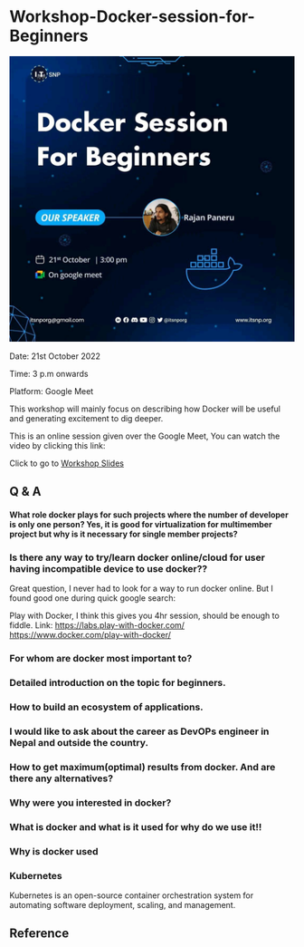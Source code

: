 # Workshop-Docker-session-for-Beginners
![Event](workshop/assets/event.jpeg)

Date: 21st October 2022

Time: 3 p.m onwards

Platform: Google Meet

This workshop will mainly focus on describing how Docker will be useful and generating excitement to dig deeper.

This is an online session given over the Google Meet, You can watch the video by clicking this link:

Click to go to [Workshop Slides](workshop/workshop.md)

## Q & A

#### What role docker plays for such projects where the number of developer is only one person? Yes, it is good for virtualization for multimember project but why is it necessary for single member projects?

### Is there any way to try/learn docker online/cloud for user having incompatible device to use docker??
Great question, I never had to look for a way to run docker online. But I found good one during quick google search:

Play with Docker, I think this gives you 4hr session, should be enough to fiddle.
Link: https://labs.play-with-docker.com/ https://www.docker.com/play-with-docker/


### For whom are docker most important to?


### Detailed introduction on the topic for beginners.


### How to build an ecosystem of applications.


### I would like to ask about the career as DevOPs engineer in Nepal and outside the country.


### How to get maximum(optimal) results from docker. And are there any alternatives?


### Why were you interested in docker?


### What is docker and what is it used for why do we use it!!


### Why is docker used


### Kubernetes
Kubernetes is an open-source container orchestration system for automating software deployment, scaling, and management.


## Reference
